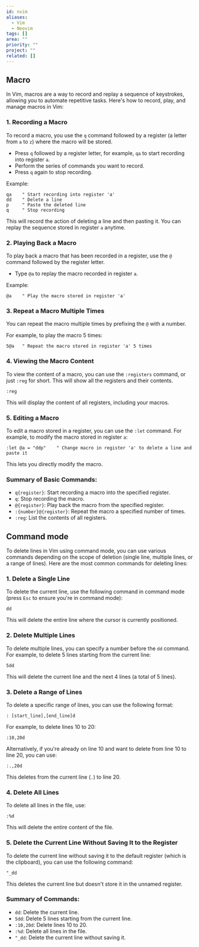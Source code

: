 ```yaml
---
id: nvim
aliases:
  - Vim
  - Neovim
tags: []
area: ""
priority: ""
project: ""
related: []
---
```


## Macro

In Vim, macros are a way to record and replay a sequence of keystrokes, allowing you to automate repetitive tasks. Here's how to record, play, and manage macros in Vim:

### 1. **Recording a Macro**

To record a macro, you use the `q` command followed by a register (a letter from `a` to `z`) where the macro will be stored.

- Press `q` followed by a register letter, for example, `qa` to start recording into register `a`.
- Perform the series of commands you want to record.
- Press `q` again to stop recording.

Example:

```vim
qa    " Start recording into register 'a'
dd    " Delete a line
p     " Paste the deleted line
q     " Stop recording
```

This will record the action of deleting a line and then pasting it. You can replay the sequence stored in register `a` anytime.

### 2. **Playing Back a Macro**

To play back a macro that has been recorded in a register, use the `@` command followed by the register letter.

- Type `@a` to replay the macro recorded in register `a`.

Example:

```vim
@a    " Play the macro stored in register 'a'
```

### 3. **Repeat a Macro Multiple Times**

You can repeat the macro multiple times by prefixing the `@` with a number.

For example, to play the macro 5 times:

```vim
5@a   " Repeat the macro stored in register 'a' 5 times
```

### 4. **Viewing the Macro Content**

To view the content of a macro, you can use the `:registers` command, or just `:reg` for short. This will show all the registers and their contents.

```vim
:reg
```

This will display the content of all registers, including your macros.

### 5. **Editing a Macro**

To edit a macro stored in a register, you can use the `:let` command. For example, to modify the macro stored in register `a`:

```vim
:let @a = "ddp"    " Change macro in register 'a' to delete a line and paste it
```

This lets you directly modify the macro.

### Summary of Basic Commands:

- `q{register}`: Start recording a macro into the specified register.
- `q`: Stop recording the macro.
- `@{register}`: Play back the macro from the specified register.
- `:{number}@{register}`: Repeat the macro a specified number of times.
- `:reg`: List the contents of all registers.

## Command mode

To delete lines in Vim using command mode, you can use various commands depending on the scope of deletion (single line, multiple lines, or a range of lines). Here are the most common commands for deleting lines:

### 1. **Delete a Single Line**

To delete the current line, use the following command in command mode (press `Esc` to ensure you're in command mode):

```vim
dd
```

This will delete the entire line where the cursor is currently positioned.

### 2. **Delete Multiple Lines**

To delete multiple lines, you can specify a number before the `dd` command. For example, to delete 5 lines starting from the current line:

```vim
5dd
```

This will delete the current line and the next 4 lines (a total of 5 lines).

### 3. **Delete a Range of Lines**

To delete a specific range of lines, you can use the following format:

```vim
: [start_line],[end_line]d
```

For example, to delete lines 10 to 20:

```vim
:10,20d
```

Alternatively, if you're already on line 10 and want to delete from line 10 to line 20, you can use:

```vim
:.,20d
```

This deletes from the current line (`.`) to line 20.

### 4. **Delete All Lines**

To delete all lines in the file, use:

```vim
:%d
```

This will delete the entire content of the file.

### 5. **Delete the Current Line Without Saving It to the Register**

To delete the current line without saving it to the default register (which is the clipboard), you can use the following command:

```vim
"_dd
```

This deletes the current line but doesn't store it in the unnamed register.

### Summary of Commands:

- `dd`: Delete the current line.
- `5dd`: Delete 5 lines starting from the current line.
- `:10,20d`: Delete lines 10 to 20.
- `:%d`: Delete all lines in the file.
- `"_dd`: Delete the current line without saving it.
